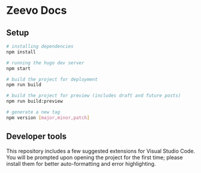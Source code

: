# Zeevo Docs

## Setup

```bash
# installing dependencies
npm install

# running the hugo dev server
npm start

# build the project for deployment
npm run build

# build the project for preview (includes draft and future posts)
npm run build:preview

# generate a new tag
npm version [major,minor,patch]
```

## Developer tools

This repository includes a few suggested extensions for Visual Studio Code.
You will be prompted upon opening the project for the first time;
please install them for better auto-formatting and error highlighting.

